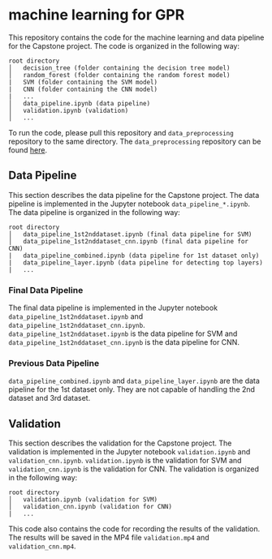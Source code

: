 # machine learning for GPR
This repository contains the code for the machine learning and data pipeline for the Capstone project.
The code is organized in the following way:
```
root directory
│   decision_tree (folder containing the decision tree model)
│   random_forest (folder containing the random forest model)
|   SVM (folder containing the SVM model)
|   CNN (folder containing the CNN model)
|   ...
│   data_pipeline.ipynb (data pipeline)
│   validation.ipynb (validation)
│   ...
```
To run the code, please pull this repository and `data_preprocessing` repository to the same directory. The `data_preprocessing` repository can be found [here](https://github.com/MLforGPR/data_preprocessing).

## Data Pipeline
This section describes the data pipeline for the Capstone project. The data pipeline is implemented in the Jupyter notebook `data_pipeline_*.ipynb`. The data pipeline is organized in the following way:
```
root directory
│   data_pipeline_1st2nddataset.ipynb (final data pipeline for SVM)
│   data_pipeline_1st2nddataset_cnn.ipynb (final data pipeline for CNN)
|   data_pipeline_combined.ipynb (data pipeline for 1st dataset only)
|   data_pipeline_layer.ipynb (data pipeline for detecting top layers)
|   ...
```

### Final Data Pipeline
The final data pipeline is implemented in the Jupyter notebook `data_pipeline_1st2nddataset.ipynb` and `data_pipeline_1st2nddataset_cnn.ipynb`. `data_pipeline_1st2nddataset.ipynb` is the data pipeline for SVM and `data_pipeline_1st2nddataset_cnn.ipynb` is the data pipeline for CNN.

### Previous Data Pipeline
`data_pipeline_combined.ipynb` and `data_pipeline_layer.ipynb` are the data pipeline for the 1st dataset only. They are not capable of handling the 2nd dataset and 3rd dataset.

## Validation
This section describes the validation for the Capstone project. The validation is implemented in the Jupyter notebook `validation.ipynb` and `validation_cnn.ipynb`. `validation.ipynb` is the validation for SVM and `validation_cnn.ipynb` is the validation for CNN. The validation is organized in the following way:
```
root directory
│   validation.ipynb (validation for SVM)
│   validation_cnn.ipynb (validation for CNN)
|   ...
```

This code also contains the code for recording the results of the validation. The results will be saved in the MP4 file `validation.mp4` and `validation_cnn.mp4`.